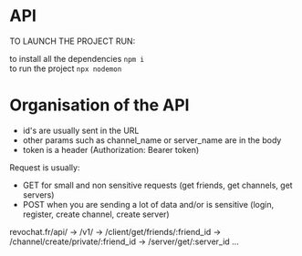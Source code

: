 # API
TO LAUNCH THE PROJECT RUN:

to install all the dependencies
``` npm i ```
<br />
to run the project
``` npx nodemon ```

# Organisation of the API

- id's are usually sent in the URL
- other params such as channel_name or server_name are in the body 
- token is a header (Authorization: Bearer token)

Request is usually: 
   - GET for small and non sensitive requests (get friends, get channels, get servers)
   - POST when you are sending a lot of data and/or is sensitive (login, register, create channel, create server)

revochat.fr/api/
-> /v1/ 
   -> /client/get/friends/:friend_id
   -> /channel/create/private/:friend_id
   -> /server/get/:server_id
   ...
